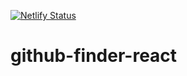 [![Netlify Status](https://api.netlify.com/api/v1/badges/0a9c4755-8561-4d35-a43d-53bcfd053c35/deploy-status)](https://app.netlify.com/sites/hopeful-thompson-843974/deploys)

# github-finder-react

